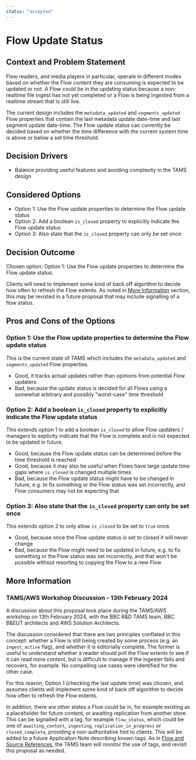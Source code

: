 ```yaml
---
status: "accepted"
---
```

# Flow Update Status

## Context and Problem Statement

Flow readers, and media players in particular, operate in different modes based on whether the Flow content they are consuming is expected to be updated or not.
A Flow could be in the updating status because a non-realtime file ingest has not yet completed or a Flow is being ingested from a realtime stream that is still live.

The current design includes the `metadata_updated` and `segments_updated` Flow properties that contain the last metadata update date-time and last segment update date-time.
The Flow update status can currently be decided based on whether the time difference with the current system time is above or below a set time threshold.

## Decision Drivers

* Balance providing useful features and avoiding complexity in the TAMS design

## Considered Options

* Option 1: Use the Flow update properties to determine the Flow update status
* Option 2: Add a boolean `is_closed` property to explicitly indicate the Flow update status
* Option 3: Also state that the `is_closed` property can only be set once

## Decision Outcome

Chosen option: Option 1: Use the Flow update properties to determine the Flow update status.

Clients will need to implement some kind of back off algorithm to decide how often to refresh the Flow extents.
As noted in [More Information](#tamsaws-workshop-discussion---13th-february-2024) section, this may be revisted in a future proposal that may include signalling of a flow status.

## Pros and Cons of the Options

### Option 1: Use the Flow update properties to determine the Flow update status

This is the current state of TAMS which includes the `metadata_updated` and `segments_updated` Flow properties.

* Good, it tracks actual updates rather than opinions from potential Flow updaters
* Bad, because the update status is decided for all Flows using a somewhat arbitrary and possibly "worst-case" time threshold

### Option 2: Add a boolean `is_closed` property to explicitly indicate the Flow update status

This extends option 1 to add a boolean `is_closed` to allow Flow updaters / managers to explicity indicate that the Flow is complete and is not expected to be updated in future.

* Good, because the Flow update status can be determined before the time threshold is reached
* Good, because it may also be useful when Flows have large update time gaps where `is_closed` is changed multiple times
* Bad, because the Flow update status might have to be changed in future, e.g. to fix something or the Flow status was set incorrectly, and Flow consumers may not be expecting that

### Option 3: Also state that the `is_closed` property can only be set once

This extends option 2 to only allow `is_closed` to be set to `true` once.

* Good, because once the Flow update status is set to closed it will never change
* Bad, because the Flow might need to be updated in future, e.g. to fix something or the Flow status was set incorrectly, and that won't be possible without resorting to copying the Flow to a new Flow

## More Information

### TAMS/AWS Workshop Discussion - 13th February 2024

A discussion about this proposal took place during the TAMS/AWS workshop on 13th February 2024, with the BBC R&D TAMS team, BBC B&EUT architects and AWS Solution Architects.

The discussion considered that there are two principles conflated in this concept: whether a Flow is still being created by some process (e.g. an `ingest_active` flag), and whether it is editorially complete.
The former is useful to understand whether a reader should poll the Flow extents to see if it can read more content, but is difficult to manage if the ingester fails and recovers, for example.
No compelling use cases were identified for the other case.

For this reason, Option 1 (checking the last update time) was chosen, and assumes clients will implement some kind of back off algorithm to decide how often to refresh the Flow extents.

In addition, there are other states a Flow could be in, for example existing as a placeholder for future content, or awaiting replication from another store.
This can be signalled with a tag, for example `flow_status`, which could be one of `awaiting_content`, `ingesting`, `replication_in_progress` or `closed_complete`, providing a non-authoritative hint to clients.
This will be added to a future Application Note describing known tags.
As in [Flow and Source References](https://github.com/bbc/tams/blob/main/docs/adr/0004a-ancestry-relationships.md), the TAMS team will monitor the use of tags, and revisit this proposal as needed.
